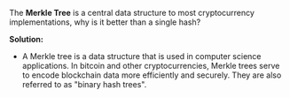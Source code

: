 The **Merkle Tree** is a central data structure to most cryptocurrency implementations, why is it better than a single hash?

**Solution:**

* A Merkle tree is a data structure that is used in computer science applications. In bitcoin and other cryptocurrencies, Merkle trees serve to encode blockchain data more efficiently and securely. They are also referred to as "binary hash trees".


